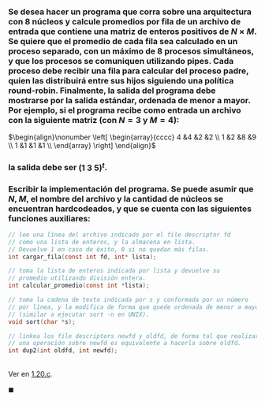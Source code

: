 ### Se desea hacer un programa que corra sobre una arquitectura con 8 núcleos y calcule promedios por fila de un archivo de entrada que contiene una matriz de enteros positivos de $N \times M$. Se quiere que el promedio de cada fila sea calculado en un proceso separado, con un máximo de 8 procesos simultáneos, y que los procesos se comuniquen utilizando pipes. Cada proceso debe recibir una fila para calcular del proceso padre, quien las distribuirá entre sus hijos siguiendo una política round-robin. Finalmente, la salida del programa debe mostrarse por la salida estándar, ordenada de menor a mayor. Por ejemplo, si el programa recibe como entrada un archivo con la siguiente matriz (con $N = 3$ y $M = 4$):

$\begin{align}\nonumber
    \left[ \begin{array}{cccc}
        4 &4 &2 &2 \\
        1 &2 &8 &9 \\
        1 &1 &1 &1 \\    
    \end{array} \right]
\end{align}$

### la salida debe ser $(1\ 3\ 5)^t$.

### Escribir la implementación del programa. Se puede asumir que $N$, $M$, el nombre del archivo y la cantidad de núcleos se encuentran hardcodeados, y que se cuenta con las siguientes funciones auxiliares: 

```C
// lee una línea del archivo indicado por el file descriptor fd 
// como una lista de enteros, y la almacena en lista. 
// Devuelve 1 en caso de éxito, 0 si no quedan más filas.
int cargar_fila(const int fd, int* lista);

// toma la lista de enteros indicada por lista y devuelve su 
// promedio utilizando división entera.
int calcular_promedio(const int *lista);

// toma la cadena de texto indicada por s y conformada por un número
// por línea, y la modifica de forma que quede ordenada de menor a mayor 
// (similar a ejecutar sort -n en UNIX).
void sort(char *s);

// linkea los file descriptors newfd y oldfd, de forma tal que realizar 
// una operación sobre newfd es equivalente a hacerla sobre oldfd.
int dup2(int oldfd, int newfd);
```

\
Ver en [1.20.c](./impl/1.20.c).

$\blacksquare$
